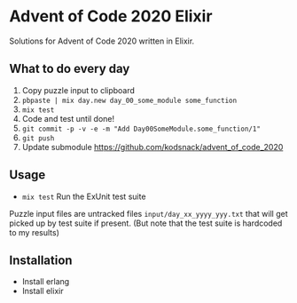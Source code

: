 # Advent of Code 2020 Elixir
Solutions for Advent of Code 2020 written in Elixir.

## What to do every day
1. Copy puzzle input to clipboard
1. `pbpaste | mix day.new day_00_some_module some_function`
1. `mix test`
1. Code and test until done!
1. `git commit -p -v -e -m "Add Day00SomeModule.some_function/1"`
1. `git push`
1. Update submodule https://github.com/kodsnack/advent_of_code_2020

## Usage
- `mix test` Run the ExUnit test suite

Puzzle input files are untracked files `input/day_xx_yyyy_yyy.txt` that will get
picked up by test suite if present. (But note that the test suite is
hardcoded to my results)

## Installation
- Install erlang
- Install elixir
